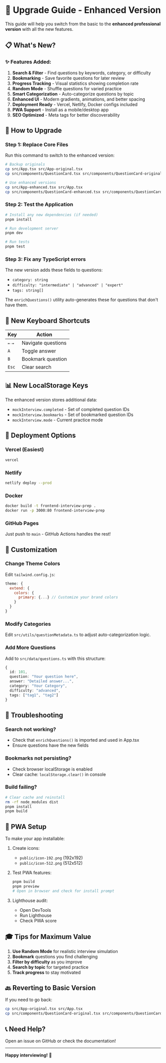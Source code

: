 # 🚀 Upgrade Guide - Enhanced Version

This guide will help you switch from the basic to the **enhanced professional version** with all the new features.

## 📋 What's New?

### ✨ Features Added:

1. **Search & Filter** - Find questions by keywords, category, or difficulty
2. **Bookmarking** - Save favorite questions for later review
3. **Progress Tracking** - Visual statistics showing completion rate
4. **Random Mode** - Shuffle questions for varied practice
5. **Smart Categorization** - Auto-categorize questions by topic
6. **Enhanced UI** - Modern gradients, animations, and better spacing
7. **Deployment Ready** - Vercel, Netlify, Docker configs included
8. **PWA Support** - Install as a mobile/desktop app
9. **SEO Optimized** - Meta tags for better discoverability

## 🔄 How to Upgrade

### Step 1: Replace Core Files

Run this command to switch to the enhanced version:

```bash
# Backup originals
cp src/App.tsx src/App-original.tsx
cp src/components/QuestionCard.tsx src/components/QuestionCard-original.tsx

# Use enhanced versions
cp src/App-enhanced.tsx src/App.tsx
cp src/components/QuestionCard-enhanced.tsx src/components/QuestionCard.tsx
```

### Step 2: Test the Application

```bash
# Install any new dependencies (if needed)
pnpm install

# Run development server
pnpm dev

# Run tests
pnpm test
```

### Step 3: Fix any TypeScript errors

The new version adds these fields to questions:

- `category: string`
- `difficulty: "intermediate" | "advanced" | "expert"`
- `tags: string[]`

The `enrichQuestions()` utility auto-generates these for questions that don't have them.

## 🎯 New Keyboard Shortcuts

| Key     | Action             |
| ------- | ------------------ |
| `←` `→` | Navigate questions |
| `A`     | Toggle answer      |
| `B`     | Bookmark question  |
| `Esc`   | Clear search       |

## 📊 New LocalStorage Keys

The enhanced version stores additional data:

- `mockInterview.completed` - Set of completed question IDs
- `mockInterview.bookmarks` - Set of bookmarked question IDs
- `mockInterview.mode` - Current practice mode

## 🚀 Deployment Options

### Vercel (Easiest)

```bash
vercel
```

### Netlify

```bash
netlify deploy --prod
```

### Docker

```bash
docker build -t frontend-interview-prep .
docker run -p 3000:80 frontend-interview-prep
```

### GitHub Pages

Just push to `main` - GitHub Actions handles the rest!

## 🎨 Customization

### Change Theme Colors

Edit `tailwind.config.js`:

```js
theme: {
  extend: {
    colors: {
      primary: {...} // Customize your brand colors
    }
  }
}
```

### Modify Categories

Edit `src/utils/questionMetadata.ts` to adjust auto-categorization logic.

### Add More Questions

Add to `src/data/questions.ts` with this structure:

```typescript
{
  id: 101,
  question: "Your question here",
  answer: "Detailed answer...",
  category: "Your Category",
  difficulty: "advanced",
  tags: ["tag1", "tag2"]
}
```

## 🐛 Troubleshooting

### Search not working?

- Check that `enrichQuestions()` is imported and used in App.tsx
- Ensure questions have the new fields

### Bookmarks not persisting?

- Check browser localStorage is enabled
- Clear cache: `localStorage.clear()` in console

### Build failing?

```bash
# Clear cache and reinstall
rm -rf node_modules dist
pnpm install
pnpm build
```

## 📱 PWA Setup

To make your app installable:

1. Create icons:
   - `public/icon-192.png` (192x192)
   - `public/icon-512.png` (512x512)

2. Test PWA features:

   ```bash
   pnpm build
   pnpm preview
   # Open in browser and check for install prompt
   ```

3. Lighthouse audit:
   - Open DevTools
   - Run Lighthouse
   - Check PWA score

## 🎓 Tips for Maximum Value

1. **Use Random Mode** for realistic interview simulation
2. **Bookmark** questions you find challenging
3. **Filter by difficulty** as you improve
4. **Search by topic** for targeted practice
5. **Track progress** to stay motivated

## 🔙 Reverting to Basic Version

If you need to go back:

```bash
cp src/App-original.tsx src/App.tsx
cp src/components/QuestionCard-original.tsx src/components/QuestionCard.tsx
```

## 📞 Need Help?

Open an issue on GitHub or check the documentation!

---

**Happy interviewing!** 🚀
